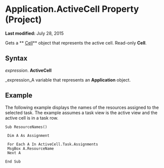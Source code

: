 
# Application.ActiveCell Property (Project)

 **Last modified:** July 28, 2015

Gets a  ** [Cell](553c50f1-1288-72b8-e2d2-74b3aee988c9.md)** object that represents the active cell. Read-only **Cell**.

## Syntax

 _expression_. **ActiveCell**

 _expression_A variable that represents an  **Application** object.


## Example

The following example displays the names of the resources assigned to the selected task. The example assumes a task view is the active view and the active cell is in a task row.


```
Sub ResourceNames() 
 
 Dim A As Assignment 
 
 For Each A In ActiveCell.Task.Assignments 
 MsgBox A.ResourceName 
 Next A 
 
End Sub
```

